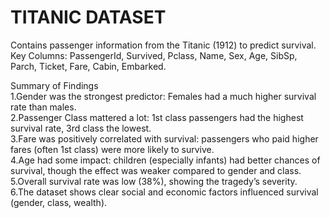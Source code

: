 # TITANIC DATASET  
Contains passenger information from the Titanic (1912) to predict survival.  
Key Columns: PassengerId, Survived, Pclass, Name, Sex, Age, SibSp, Parch, Ticket, Fare, Cabin, Embarked.  


Summary of Findings  
1.Gender was the strongest predictor: Females had a much higher survival rate than males.  
2.Passenger Class mattered a lot: 1st class passengers had the highest survival rate, 3rd class the lowest.  
3.Fare was positively correlated with survival: passengers who paid higher fares (often 1st class) were more likely to survive.  
4.Age had some impact: children (especially infants) had better chances of survival, though the effect was weaker compared to gender and class.  
5.Overall survival rate was low (38%), showing the tragedy’s severity.  
6.The dataset shows clear social and economic factors influenced survival (gender, class, wealth).  

